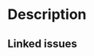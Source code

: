 <!--
Please, before opening a PR, first open an issue as stated in the [contributing guidelines][1],
so we can talk about features and discuss implementations.

[1]: https://github.com/iamkhattar/homelab/blob/master/.github/CONTRIBUTING.md
-->

# Description

<!-- Explanation about your pull request, what changes you've made -->

## Linked issues
